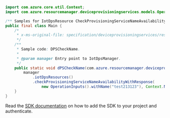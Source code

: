 ```java
import com.azure.core.util.Context;
import com.azure.resourcemanager.deviceprovisioningservices.models.OperationInputs;

/** Samples for IotDpsResource CheckProvisioningServiceNameAvailability. */
public final class Main {
    /*
     * x-ms-original-file: specification/deviceprovisioningservices/resource-manager/Microsoft.Devices/stable/2021-10-15/examples/DPSCheckNameAvailability.json
     */
    /**
     * Sample code: DPSCheckName.
     *
     * @param manager Entry point to IotDpsManager.
     */
    public static void dPSCheckName(com.azure.resourcemanager.deviceprovisioningservices.IotDpsManager manager) {
        manager
            .iotDpsResources()
            .checkProvisioningServiceNameAvailabilityWithResponse(
                new OperationInputs().withName("test213123"), Context.NONE);
    }
}
```

Read the [SDK documentation](https://github.com/Azure/azure-sdk-for-java/blob/azure-resourcemanager-deviceprovisioningservices_1.1.0-beta.1/sdk/deviceprovisioningservices/azure-resourcemanager-deviceprovisioningservices/README.md) on how to add the SDK to your project and authenticate.
